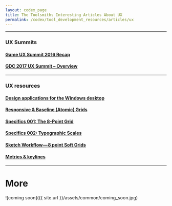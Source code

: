 ```yaml
---
layout: codex_page
title: The Toolsmiths Interesting Articles About UX
permalink: /codex/tool_development_resources/articles/ux
---
```


------

### UX Summits

#### [Game UX Summit 2016 Recap](https://www.unrealengine.com/en-US/blog/game-ux-summit-2016-recap-and-2017-event-announcement)

#### [GDC 2017 UX Summit – Overview](http://celiahodent.com/gdc-2017-ux-summit-overview/)

------

### UX resources

#### [Design applications for the Windows desktop](https://developer.microsoft.com/en-us/windows/desktop/design)

#### [Responsive & Baseline (Atomic) Grids](http://harmony.intuit.com/grid/)

#### [Specifics 001: The 8-Point Grid](https://spec.fm/specifics/8-pt-grid )

#### [Specifics 002: Typographic Scales](https://spec.fm/specifics/type-scale )

#### [Sketch Workflow — 8 point Soft Grids](https://medium.com/sketch-app-sources/8-point-soft-grids-in-sketch-e8f1d5ca2cd4)

#### [Metrics & keylines](https://material.io/guidelines/layout/metrics-keylines.html#metrics-keylines-sizing-by-increments)

------

# More
![coming soon]({{ site.url }}/assets/common/coming_soon.jpg)
